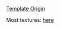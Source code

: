 [Template Origin](https://github.com/Erdragh/Neoforge-Kotlin-MDK)

Most textures: [here](https://github.com/TeamGalacticraft/Galacticraft-Legacy)